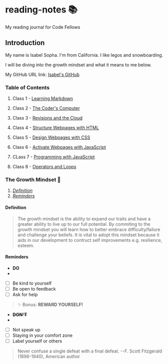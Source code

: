 # reading-notes 📚

My reading journal for Code Fellows

## Introduction

My name is Isabel Sopha. I'm from California. I like legos and snowboarding.

I will be diving into the growth mindset and what it means to me below.

My GitHub URL link: [Isabel's GitHub](https://github.com/i-sopha)

### Table of Contents

1. Class 1 - [Learning Markdown](./01-learning-markdown.md)

1. Class 2 - [The Coder's Computer](./02-the-coders-computer.md)

1. Class 3 - [Revisions and the Cloud](./03-revisions-and-the-cloud.md)

1. Class 4 - [Structure Webpages with HTML](./04-structure-web-pages-with-html.md)

1. Class 5 - [Design Webpages with CSS](./05-design-webpages-with-css.md)

1. Class 6 - [Activate Webpages with JavaScript](./06-activate-webpages-with-javascript.md)

1. CLass 7 - [Programming with JavaScript](./07-programming-wih-javascript.md)

1. Class 8 - [Operators and Loops](./08-operators-and-loops.md)

### The Growth Mindset 🧠

1. *[Definition](#definition)*
2. *[Reminders](#reminders)*

#### Definition

> The growth mindset is the ability to expand our traits and have a greater ability to live up to our full potential. By commiting to the growth mindset you will learn how to better embrace difficulty/failure and challenge your beliefs. It is vital to adopt this mindset because it aids in our development to contruct self improvements e.g. resilience, esteem.

#### Reminders

- **DO**
-
- [ ] Be kind to yourself
- [ ] Be open to feedback
- [ ] Ask for help

> ✨ Bonus: **REWARD YOURSELF!**

- ~~**DON'T**~~
-
- [ ] Not speak up
- [ ] Staying in your comfort zone
- [ ] Label yourself or others

> Never confuse a single defeat with a final defeat. --F. Scott Fitzgerald (1896-1940), American author
